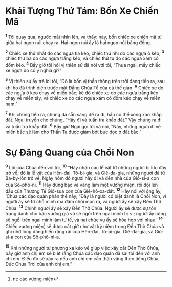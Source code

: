 # Khải Tượng Thứ Tám: Bốn Xe Chiến Mã
<sup><b>1</b></sup> Tôi quay qua, ngước mắt nhìn lên, và thấy: này, bốn chiếc xe chiến mã từ giữa hai ngọn núi chạy ra. Hai ngọn núi ấy là hai ngọn núi bằng đồng.

<sup><b>2</b></sup> Chiếc xe thứ nhất do các ngựa tía kéo; chiếc thứ nhì do các ngựa ô kéo; <sup><b>3</b></sup> chiếc thứ ba do các ngựa trắng kéo, và chiếc thứ tư do các ngựa xám có đốm kéo. <sup><b>4</b></sup> Bấy giờ tôi hỏi vị thiên sứ đã nói với tôi, “Thưa ngài, mấy chiếc xe ngựa đó có ý nghĩa gì?”

<sup><b>5</b></sup> Vị thiên sứ ấy trả lời tôi, “Ðó là bốn vị thần thông trên trời đang tiến ra, sau khi họ đã trình diện trước mặt Ðấng Chúa Tể của cả thế gian. <sup><b>6</b></sup> Chiếc xe do các ngựa ô kéo chạy về miền bắc; kế đó chiếc xe do các ngựa trắng kéo chạy về miền tây, và chiếc xe do các ngựa xám có đốm kéo chạy về miền nam.”

<sup><b>7</b></sup> Khi chúng tiến ra, chúng đã sẵn sàng để ra đi, hầu có thể xông xáo khắp đất. Ngài truyền cho chúng, “Hãy đi và tuần tra khắp đất.” Vậy chúng ra đi và tuần tra khắp đất. <sup><b>8</b></sup> Bấy giờ Ngài gọi tôi và nói, “Này, những ngựa đi về miền bắc sẽ làm cho Thần Ta được giảm bớt bực dọc ở đất bắc.”

# Sự Ðăng Quang của Chồi Non
<sup><b>9</b></sup> Lời của Chúa đến với tôi, <sup><b>10</b></sup> “Hãy nhận các lễ vật từ những người bị lưu đày trở về; đó là lễ vật của Hên-đai, Tô-bi-gia, và Giê-đa-gia, những người đã từ Ba-by-lôn trở về. Ngày hôm đó ngươi hãy đi và đến nhà của Giô-si-a con của Sô-phô-ni. <sup><b>11</b></sup> Hãy dùng bạc và vàng làm một vương miện, rồi đội lên đầu của Thượng Tế Giô-sua con của Giê-hô-xa-đát. <sup><b>12</b></sup> Hãy nói với ông ấy, ‘Chúa các đạo quân phán thế nầy, “Ðây là người có biệt danh là Chồi Non, vì người ấy sẽ từ chỗ mình mà đâm chồi mọc ra, và người ấy sẽ xây Ðền Thờ Chúa. <sup><b>13</b></sup> Chính người ấy sẽ xây Ðền Thờ Chúa. Người ấy sẽ được sự tôn trọng dành cho bậc vương giả và sẽ ngồi trên ngai mình trị vì; người ấy cũng sẽ ngồi trên ngai mình làm tư tế, và hai chức vụ ấy sẽ hòa hợp với nhau.’ <sup><b>14</b></sup> Chiếc vương miện[^1-1fdc01d5-d8d6-4db9-850f-c9deb7bf6b37] sẽ được cất giữ như vật kỷ niệm trong Ðền Thờ Chúa và ghi nhớ lòng dâng hiến rộng rãi của Hên-đai, Tô-bi-gia, Giê-đa-gia, và Giô-si-a con của Sô-phô-ni-a.

<sup><b>15</b></sup> Khi những người từ phương xa kéo về giúp việc xây cất Ðền Thờ Chúa, bấy giờ anh chị em sẽ biết rằng Chúa các đạo quân đã sai tôi đến với anh chị em. Ðiều đó sẽ xảy ra nếu anh chị em cẩn thận vâng theo tiếng Chúa, Ðức Chúa Trời của anh chị em.”

[^1-1fdc01d5-d8d6-4db9-850f-c9deb7bf6b37]: nt: các vương miện